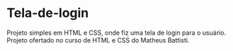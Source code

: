 # Tela-de-login
Projeto simples em HTML e CSS, onde fiz uma tela de login para o usuário. Projeto ofertado no curso de HTML e CSS do Matheus Battisti.
